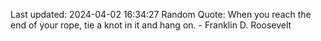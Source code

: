 Last updated: 2024-04-02 16:34:27
Random Quote: When you reach the end of your rope, tie a knot in it and hang on. - Franklin D. Roosevelt